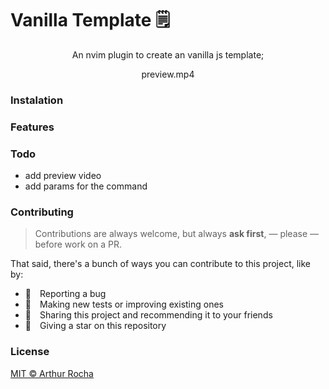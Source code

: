 # Vanilla Template 🗒️

<p align="center"> An nvim plugin to create an vanilla js template;</p>
<p align="center"> preview.mp4 </p>

### Instalation

### Features 

### Todo
- add preview video
- add params for the command

###  Contributing

> Contributions are always welcome, but always **ask first**, — please — before work on a PR.

That said, there's a bunch of ways you can contribute to this project, like by:

- :bug: Reporting a bug
- :test_tube: Making new tests or improving existing ones
- :rotating_light: Sharing this project and recommending it to your friends
- :star2: Giving a star on this repository

### License

[MIT © Arthur Rocha](https://github.com/arthurdev06/vanilla-template/blob/main/LICENSE)
